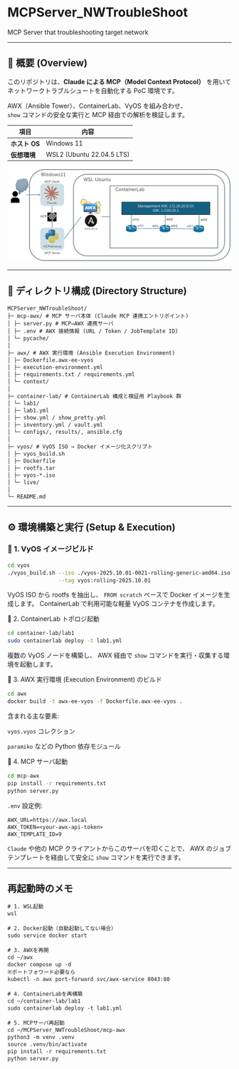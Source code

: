 # MCPServer_NWTroubleShoot

MCP Server that troubleshooting target network

---

## 📘 概要 (Overview)

このリポジトリは、**Claude による MCP（Model Context Protocol）** を用いて  
ネットワークトラブルシュートを自動化する PoC 環境です。

AWX（Ansible Tower）、ContainerLab、VyOS を組み合わせ、  
`show` コマンドの安全な実行と MCP 経由での解析を検証します。

| 項目          | 内容                      |
| ------------- | ------------------------- |
| **ホスト OS** | Windows 11                |
| **仮想環境**  | WSL2 (Ubuntu 22.04.5 LTS) |

![alt text](image.png)

---

## 📁 ディレクトリ構成 (Directory Structure)

```
MCPServer_NWTroubleShoot/
├─ mcp-awx/ # MCP サーバ本体 (Claude MCP 連携エントリポイント)
│ ├─ server.py # MCP⇔AWX 連携サーバ
│ ├─ .env # AWX 接続情報 (URL / Token / JobTemplate ID)
│ └─ pycache/
│
├─ awx/ # AWX 実行環境 (Ansible Execution Environment)
│ ├─ Dockerfile.awx-ee-vyos
│ ├─ execution-environment.yml
│ ├─ requirements.txt / requirements.yml
│ └─ context/
│
├─ container-lab/ # ContainerLab 構成と検証用 Playbook 群
│ └─ lab1/
│ ├─ lab1.yml
│ ├─ show.yml / show_pretty.yml
│ ├─ inventory.yml / vault.yml
│ └─ configs/, results/, ansible.cfg
│
├─ vyos/ # VyOS ISO → Docker イメージ化スクリプト
│ ├─ vyos_build.sh
│ ├─ Dockerfile
│ ├─ rootfs.tar
│ ├─ vyos-*.iso
│ └─ live/
│
└─ README.md
```

---

## ⚙️ 環境構築と実行 (Setup & Execution)

### 🧩 1. VyOS イメージビルド

```bash
cd vyos
./vyos_build.sh --iso ./vyos-2025.10.01-0021-rolling-generic-amd64.iso \
                --tag vyos:rolling-2025.10.01
```

VyOS ISO から rootfs を抽出し、
`FROM scratch` ベースで Docker イメージを生成します。
ContainerLab で利用可能な軽量 VyOS コンテナを作成します。

🧱 2. ContainerLab トポロジ起動

```bash
cd container-lab/lab1
sudo containerlab deploy -t lab1.yml
```

複数の VyOS ノードを構築し、
AWX 経由で `show` コマンドを実行・収集する環境を起動します。

🧰 3. AWX 実行環境 (Execution Environment) のビルド

```bash
cd awx
docker build -t awx-ee-vyos -f Dockerfile.awx-ee-vyos .
```

含まれる主な要素:

`vyos.vyos` コレクション

`paramiko` などの Python 依存モジュール

🧠 4. MCP サーバ起動

```bash
cd mcp-awx
pip install -r requirements.txt
python server.py
```

`.env` 設定例:

```
AWX_URL=https://awx.local
AWX_TOKEN=<your-awx-api-token>
AWX_TEMPLATE_ID=9
```

`Claude` や他の MCP クライアントからこのサーバを叩くことで、
AWX のジョブテンプレートを経由して安全に `show` コマンドを実行できます。

---

## 再起動時のメモ

```
# 1. WSL起動
wsl

# 2. Docker起動（自動起動してない場合）
sudo service docker start

# 3. AWXを再開
cd ~/awx
docker compose up -d
※ポートフォワード必要なら
kubectl -n awx port-forward svc/awx-service 8043:80

# 4. ContainerLabを再構築
cd ~/container-lab/lab1
sudo containerlab deploy -t lab1.yml

# 5. MCPサーバ再起動
cd ~/MCPServer_NWTroubleShoot/mcp-awx
python3 -m venv .venv
source .venv/bin/activate
pip install -r requirements.txt
python server.py
```
